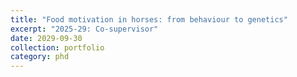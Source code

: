 ```yaml
---
title: "Food motivation in horses: from behaviour to genetics"
excerpt: "2025-29: Co-supervisor"
date: 2029-09-30
collection: portfolio
category: phd
---
```

 
